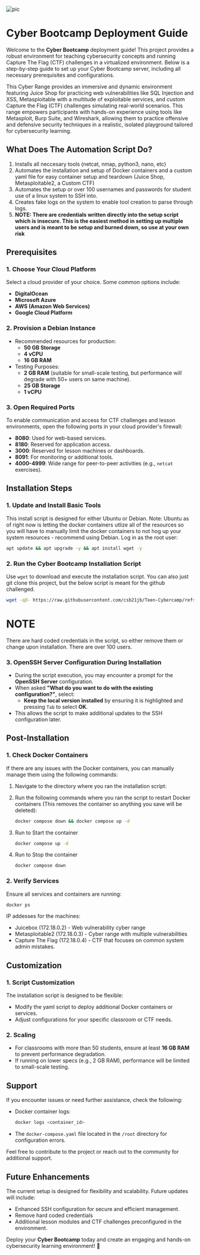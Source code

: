 ![pic](https://github.com/user-attachments/assets/4dd1fc85-1f9e-457d-aa64-b19ca1c84fb5)

# Cyber Bootcamp Deployment Guide

Welcome to the **Cyber Bootcamp** deployment guide! This project provides a robust environment for teaching cybersecurity concepts and running Capture The Flag (CTF) challenges in a virtualized environment. Below is a step-by-step guide to set up your Cyber Bootcamp server, including all necessary prerequisites and configurations.

This Cyber Range provides an immersive and dynamic environment featuring Juice Shop for practicing web vulnerabilities like SQL Injection and XSS, Metasploitable with a multitude of exploitable services, and custom Capture the Flag (CTF) challenges simulating real-world scenarios. This range empowers participants with hands-on experience using tools like Metasploit, Burp Suite, and Wireshark, allowing them to practice offensive and defensive security techniques in a realistic, isolated playground tailored for cybersecurity learning.

## **What Does The Automation Script Do?**

1. Installs all neccesary tools (netcat, nmap, python3, nano, etc)
2. Automates the installation and setup of Docker containers and a custom yaml file for easy container setup and teardown (Juice Shop, Metasploitable2, a Custom CTF)
3. Automates the setup or over 100 usernames and passwords for student use of a linux system to SSH into.
4. Creates fake logs on the system to enable tool creation to parse through logs.
5. **NOTE: There are credentials written directly into the setup script which is insecure. This is the easiest method in setting up multiple users and is meant to be setup and burned down, so use at your own risk**


## **Prerequisites**

### **1. Choose Your Cloud Platform**
Select a cloud provider of your choice. Some common options include:
- **DigitalOcean**
- **Microsoft Azure**
- **AWS (Amazon Web Services)**
- **Google Cloud Platform**

### **2. Provision a Debian Instance**
- Recommended resources for production:
  - **50 GB Storage**
  - **4 vCPU**
  - **16 GB RAM**
- Testing Purposes:
  - **2 GB RAM** (suitable for small-scale testing, but performance will degrade with 50+ users on same machine).
  - **25 GB Storage**
  - **1 vCPU**

### **3. Open Required Ports**
To enable communication and access for CTF challenges and lesson environments, open the following ports in your cloud provider's firewall:
- **8080**: Used for web-based services.
- **8180**: Reserved for application access.
- **3000**: Reserved for lesson machines or dashboards.
- **8091**: For monitoring or additional tools.
- **4000-4999**: Wide range for peer-to-peer activities (e.g., `netcat` exercises).


## **Installation Steps**

### **1. Update and Install Basic Tools**
This install script is designed for either Ubuntu or Debian. Note: Ubuntu as of right now is letting the docker containers utlize all of the resources so you will have to manually limit the docker containers to not hog up your system resources - recommend using Debian. Log in as the root user:
```bash
apt update && apt upgrade -y && apt install wget -y
```

### **2. Run the Cyber Bootcamp Installation Script**
Use `wget` to download and execute the installation script. You can also just git clone this project, but the below script is meant for the github challenged. 
```bash
wget -qO- https://raw.githubusercontent.com/csb21jb/Teen-Cybercamp/refs/heads/main/master_install.sh | bash
```

# **NOTE** 
There are hard coded credentials in the script, so either remove them or change upon installation. There are over 100 users. 

### **3. OpenSSH Server Configuration During Installation**
- During the script execution, you may encounter a prompt for the **OpenSSH Server** configuration.
- When asked **"What do you want to do with the existing configuration?"**, select:
  - **Keep the local version installed** by ensuring it is highlighted and pressing `Tab` to select **OK**.
- This allows the script to make additional updates to the SSH configuration later.


## **Post-Installation**

### **1. Check Docker Containers**
If there are any issues with the Docker containers, you can manually manage them using the following commands:
1. Navigate to the directory where you ran the installation script:
  
2. Run the following commands where you ran the script to restart Docker containers (This removes the container so anything you save will be deleted):
   ```bash
   docker compose down && docker compose up -d
   ```
3. Run to Start the container
   ```bash
   docker compose up -d
   ```
4. Run to Stop the container
   ```bash
   docker compose down
   ```
   
### **2. Verify Services**
Ensure all services and containers are running:
```bash
docker ps
```
IP addesses for the machines:
- Juicebox (172.18.0.2) - Web vulnerability cyber range
- Metasploitable2 (172.18.0.3) - Cyber range with multiple vulnerabilities
- Capture The Flag (172.18.0.4) - CTF that focuses on common system admin mistakes. 

## **Customization**


### **1. Script Customization**
The installation script is designed to be flexible:
- Modify the yaml script to deploy additional Docker containers or services.
- Adjust configurations for your specific classroom or CTF needs.



### **2. Scaling**
- For classrooms with more than 50 students, ensure at least **16 GB RAM** to prevent performance degradation.
- If running on lower specs (e.g., 2 GB RAM), performance will be limited to small-scale testing.


## **Support**
If you encounter issues or need further assistance, check the following:
- Docker container logs:
  ```bash
  docker logs <container_id>
  ```
- The `docker-compose.yaml` file located in the `/root` directory for configuration errors.

Feel free to contribute to the project or reach out to the community for additional support.


## **Future Enhancements**
The current setup is designed for flexibility and scalability. Future updates will include:
- Enhanced SSH configuration for secure and efficient management.
- Remove hard coded credentials 
- Additional lesson modules and CTF challenges preconfigured in the environment.


Deploy your **Cyber Bootcamp** today and create an engaging and hands-on cybersecurity learning environment! 🚀
